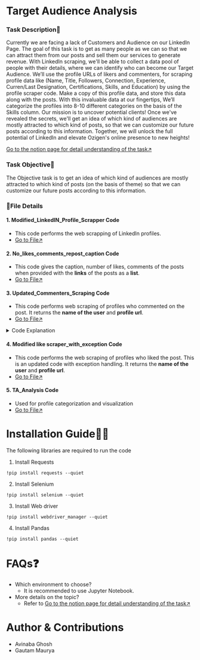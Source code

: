 # Target Audience Analysis
### Task Description📜
Currently we are facing a lack of Customers and Audience on our LinkedIn  Page. The goal of this task is to get as many people as we can so that we can attract them from our posts and sell them our services to generate revenue. With LinkedIn scraping, we'll be able to collect a data pool of people with their details, where we can identify who can become our Target Audience.
We’ll use the profile URLs of likers and commenters, for scraping profile data like (Name, Title, Followers, Connection, Experience, Curren/Last Designation, Certifications, Skills, and Education) by using the profile scraper code. Make a copy of this profile data, and store this data along with the posts.
With this invaluable data at our fingertips, We’ll categorize the profiles into 8-10 different categories on the basis of the Skills column. Our mission is to uncover potential clients!
Once we've revealed the secrets, we'll get an idea of which kind of audiences are mostly attracted to which kind of posts, so that we can customize our future posts according to this information.
Together, we will unlock the full potential of LinkedIn and elevate Ozigen's online presence to new heights!

[Go to the notion page for detail understanding of the task↗️](https://docs.google.com/document/d/1lpqrSfYIm4M5RGakFS-gzObmP9jVybTxDKrgsuAAelc/edit#heading=h.vcqhms74oo6)


### Task Objective🎯
The Objective task is to get an idea of which kind of audiences are mostly attracted to which kind of posts (on the basis of theme) so that we can customize our future posts according to this information.

### 📁File Details
#### 1. Modified_LinkedIN_Profile_Scrapper Code
 - This code performs the web scrapping of LinkedIn profiles.
 - [Go to File↗️](https://github.com/ozibook/Target_Audience_Analysis/blob/main/Modified_Linkedin_Profile_Scraper_byAvinaba.ipynb)
#### 2. No_likes_comments_repost_caption Code
 - This code gives the caption, number of likes, comments of the posts when provided with the **links** of the posts as a **list**.
 - [Go to File↗️](https://github.com/ozibook/Target_Audience_Analysis/blob/main/No_likes_comments_repost_caption.ipynb)
#### 3. Updated_Commenters_Scraping Code
 - This code performs web scraping of profiles who commented on the post. It returns the **name of the user** and **profile url**.
 - [Go to File↗️](https://github.com/ozibook/Target_Audience_Analysis/blob/main/Updated_Commenters_Scraping.ipynb)

<details>
<summary>Code Explanation</summary>
<br>
- To install the packages silently
 
![image](https://github.com/ozibook/Target_Audience_Analysis/assets/144370840/96fabda5-91cc-4177-8e64-93380a49cf1a)

 - To add the Excel file
![image](https://github.com/ozibook/Target_Audience_Analysis/assets/144370840/0d1325d6-ac22-4a0a-9d99-ae0a7d422822)

 - Remove Duplicates
![image](https://github.com/ozibook/Target_Audience_Analysis/assets/144370840/36bd39e5-e8bf-4b93-b2f6-023bba952be9)

 - Creating a List of Links
![image](https://github.com/ozibook/Target_Audience_Analysis/assets/144370840/be985c85-7956-47fe-9260-3c1b716284e7)

 - For entering how many links to enter in one chunk
![image](https://github.com/ozibook/Target_Audience_Analysis/assets/144370840/6196be46-50a3-4ad7-820e-e5d3e7d270a7)

 - Run for log in with spoof account
![image](https://github.com/ozibook/Target_Audience_Analysis/assets/144370840/b2e9347c-4072-447d-9d9d-52aa49893a39)
   
 - Mention the chunk number to run the data extraction
![image](https://github.com/ozibook/Target_Audience_Analysis/assets/144370840/4a73a732-07d3-4601-8730-8113c8fce108)

 - Mention how much links from start you want to comment out
![image](https://github.com/ozibook/Target_Audience_Analysis/assets/144370840/093dbc0c-288c-436c-913d-fba2a158a6d3)

</details>
 

#### 4. Modified like scraper_with_exception Code
 - This code performs the web scraping of profiles who liked the post. This is an updated code with exception handling. It returns the **name of the user** and **profile url**.
 - [Go to File↗️](https://github.com/ozibook/Target_Audience_Analysis/blob/main/modified%20like%20scraper_with_exceptionHandling.ipynb)
#### 5. TA_Analysis Code
 -  Used for profile categorization and visualization
 -  [Go to File↗️](https://github.com/ozibook/Target_Audience_Analysis/blob/main/TA_Analysis.ipynb)

# Installation Guide👨‍💻
The following libraries are required to run the code<br>
1. Install Requests<br>
```
!pip install requests --quiet
```
2. Install Selenium <br>
```
!pip install selenium --quiet
```
3. Install Web driver<br>
```
!pip install webdriver_manager --quiet
```
4. Install Pandas<br>
```
!pip install pandas --quiet
```
# FAQs❓
 * Which environment to choose?
   - It is recommended to use Jupyter Notebook.
 * More details on the topic?
   - Refer to [Go to the notion page for detail understanding of the task↗️](https://docs.google.com/document/d/1lpqrSfYIm4M5RGakFS-gzObmP9jVybTxDKrgsuAAelc/edit#heading=h.vcqhms74oo6)

# Author & Contributions
- Avinaba Ghosh
- Gautam Maurya

